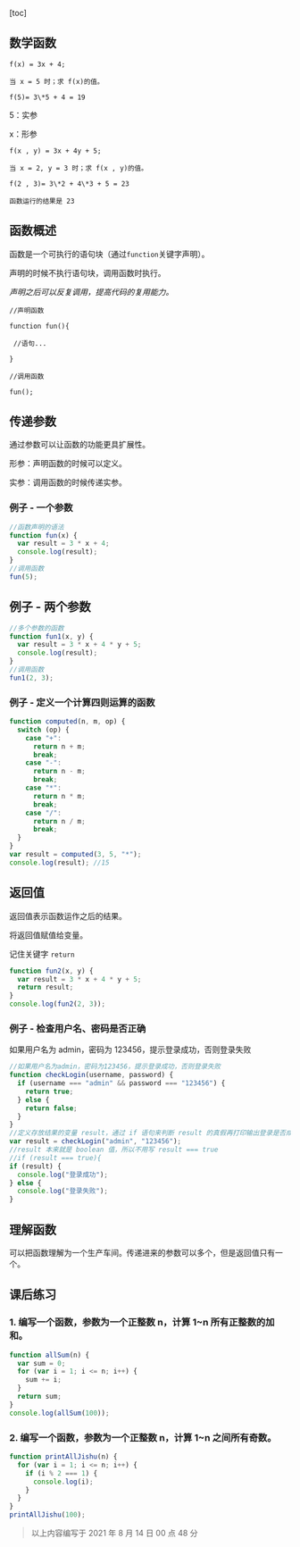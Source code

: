 [toc]

## 数学函数

```
f(x) = 3x + 4;

当 x = 5 时；求 f(x)的值。

f(5)= 3\*5 + 4 = 19
```

5：实参

x：形参

```
f(x , y) = 3x + 4y + 5;

当 x = 2, y = 3 时；求 f(x , y)的值。

f(2 , 3)= 3\*2 + 4\*3 + 5 = 23

函数运行的结果是 23
```

## 函数概述

函数是一个可执行的语句块（通过`function`关键字声明）。

声明的时候不执行语句块，调用函数时执行。

_声明之后可以反复调用，提高代码的复用能力。_

`//声明函数 `

`function fun(){`

` //语句...`

`} `

`//调用函数`

`fun();`

## 传递参数

通过参数可以让函数的功能更具扩展性。

形参：声明函数的时候可以定义。

实参：调用函数的时候传递实参。

### 例子 - 一个参数

```js
//函数声明的语法
function fun(x) {
  var result = 3 * x + 4;
  console.log(result);
}
//调用函数
fun(5);
```

## 例子 - 两个参数

```js
//多个参数的函数
function fun1(x, y) {
  var result = 3 * x + 4 * y + 5;
  console.log(result);
}
//调用函数
fun1(2, 3);
```

### 例子 - 定义一个计算四则运算的函数

```js
function computed(n, m, op) {
  switch (op) {
    case "+":
      return n + m;
      break;
    case "-":
      return n - m;
      break;
    case "*":
      return n * m;
      break;
    case "/":
      return n / m;
      break;
  }
}
var result = computed(3, 5, "*");
console.log(result); //15
```

## 返回值

返回值表示函数运作之后的结果。

将返回值赋值给变量。

记住关键字 `return`

```js
function fun2(x, y) {
  var result = 3 * x + 4 * y + 5;
  return result;
}
console.log(fun2(2, 3));
```

### 例子 - 检查用户名、密码是否正确

如果用户名为 admin，密码为 123456，提示登录成功，否则登录失败

```js
//如果用户名为admin，密码为123456，提示登录成功，否则登录失败
function checkLogin(username, password) {
  if (username === "admin" && password === "123456") {
    return true;
  } else {
    return false;
  }
}
//定义存放结果的变量 result，通过 if 语句来判断 result 的真假再打印输出登录是否成功。
var result = checkLogin("admin", "123456");
//result 本来就是 boolean 值，所以不用写 result === true
//if (result === true){
if (result) {
  console.log("登录成功");
} else {
  console.log("登录失败");
}
```

## 理解函数

可以把函数理解为一个生产车间。传递进来的参数可以多个，但是返回值只有一个。

## 课后练习

### 1. 编写一个函数，参数为一个正整数 n，计算 1~n 所有正整数的加和。

```js
function allSum(n) {
  var sum = 0;
  for (var i = 1; i <= n; i++) {
    sum += i;
  }
  return sum;
}
console.log(allSum(100));
```

### 2. 编写一个函数，参数为一个正整数 n，计算 1~n 之间所有奇数。

```js
function printAllJishu(n) {
  for (var i = 1; i <= n; i++) {
    if (i % 2 === 1) {
      console.log(i);
    }
  }
}
printAllJishu(100);
```

> 以上内容编写于 2021 年 8 月 14 日 00 点 48 分
